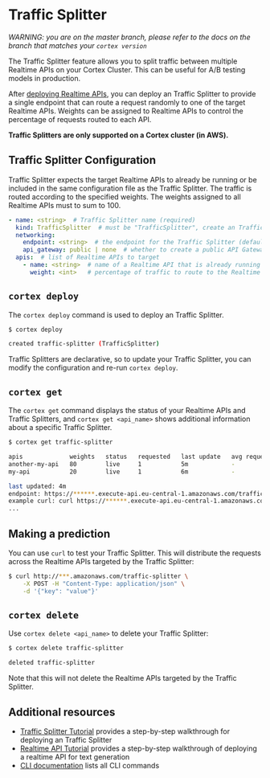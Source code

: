 # Traffic Splitter

_WARNING: you are on the master branch, please refer to the docs on the branch that matches your `cortex version`_

The Traffic Splitter feature allows you to split traffic between multiple Realtime APIs on your Cortex Cluster. This can be useful for A/B testing models in production.

After [deploying Realtime APIs](deployment.md), you can deploy an Traffic Splitter to provide a single endpoint that can route a request randomly to one of the target Realtime APIs. Weights can be assigned to Realtime APIs to control the percentage of requests routed to each API.

**Traffic Splitters are only supported on a Cortex cluster (in AWS).**

## Traffic Splitter Configuration

Traffic Splitter expects the target Realtime APIs to already be running or be included in the same configuration file as the Traffic Splitter. The traffic is routed according to the specified weights. The weights assigned to all Realtime APIs must to sum to 100.

```yaml
- name: <string>  # Traffic Splitter name (required)
  kind: TrafficSplitter  # must be "TrafficSplitter", create an Traffic Splitter which routes traffic to multiple Realtime APIs
  networking:
    endpoint: <string>  # the endpoint for the Traffic Splitter (default: <api_name>)
    api_gateway: public | none  # whether to create a public API Gateway endpoint for this API (if not, the load balancer will be accessed directly) (default: public)
  apis:  # list of Realtime APIs to target
    - name: <string>  # name of a Realtime API that is already running or is included in the same configuration file (required)
      weight: <int>   # percentage of traffic to route to the Realtime API (all weights must sum to 100) (required)
```

## `cortex deploy`

The `cortex deploy` command is used to deploy an Traffic Splitter.

```bash
$ cortex deploy

created traffic-splitter (TrafficSplitter)
```

Traffic Splitters are declarative, so to update your Traffic Splitter, you can modify the configuration and re-run `cortex deploy`.

## `cortex get`

The `cortex get` command displays the status of your Realtime APIs and Traffic Splitters, and `cortex get <api_name>` shows additional information about a specific Traffic Splitter.

```bash
$ cortex get traffic-splitter

apis             weights   status   requested   last update   avg request   2XX   5XX
another-my-api   80        live     1           5m            -             -     -
my-api           20        live     1           6m            -             -     -

last updated: 4m
endpoint: https://******.execute-api.eu-central-1.amazonaws.com/traffic-splitter
example curl: curl https://******.execute-api.eu-central-1.amazonaws.com/traffic-splitter -X POST -H "Content-Type: application/json" -d @sample.json
...
```

## Making a prediction

You can use `curl` to test your Traffic Splitter. This will distribute the requests across the Realtime APIs targeted by the Traffic Splitter:

```bash
$ curl http://***.amazonaws.com/traffic-splitter \
    -X POST -H "Content-Type: application/json" \
    -d '{"key": "value"}'
```

## `cortex delete`

Use `cortex delete <api_name>` to delete your Traffic Splitter:

```bash
$ cortex delete traffic-splitter

deleted traffic-splitter
```

Note that this will not delete the Realtime APIs targeted by the Traffic Splitter.

## Additional resources

* [Traffic Splitter Tutorial](../../../examples/traffic-splitter/README.md) provides a step-by-step walkthrough for deploying an Traffic Splitter
* [Realtime API Tutorial](../../../examples/pytorch/text-generator/README.md) provides a step-by-step walkthrough of deploying a realtime API for text generation
* [CLI documentation](../../miscellaneous/cli.md) lists all CLI commands
